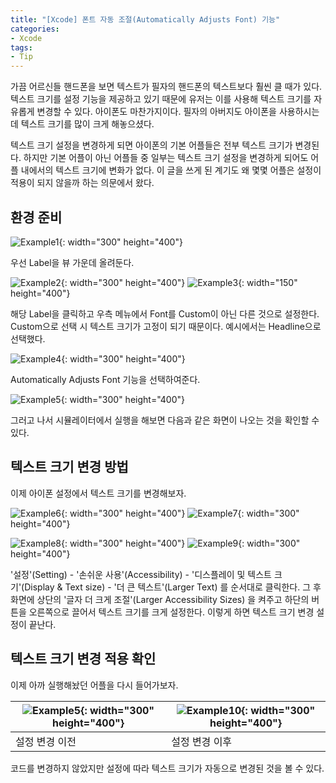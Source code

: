 ```yaml
---
title: "[Xcode] 폰트 자동 조절(Automatically Adjusts Font) 기능"
categories:
- Xcode
tags:
- Tip
---
```


가끔 어르신들 핸드폰을 보면 텍스트가 필자의 핸드폰의 텍스트보다 훨씬 클 때가 있다. 텍스트 크기를 설정 기능을 제공하고 있기 때문에 유저는 이를 사용해 텍스트 크기를 자유롭게 변경할 수 있다. 아이폰도 마찬가지이다. 필자의 아버지도 아이폰을 사용하시는데 텍스트 크기를 많이 크게 해놓으셨다.

텍스트 크기 설정을 변경하게 되면 아이폰의 기본 어플들은 전부 텍스트 크기가 변경된다. 하지만 기본 어플이 아닌 어플들 중 일부는 텍스트 크기 설정을 변경하게 되어도 어플 내에서의 텍스트 크기에 변화가 없다. 이 글을 쓰게 된 계기도 왜 몇몇 어플은 설정이 적용이 되지 않을까 하는 의문에서 왔다.

## 환경 준비

![Example1](/assets/swift/Label/AutomaticallyAdjustsFont/Example1.png){: width="300" height="400"}

우선 Label을 뷰 가운데 올려둔다.

![Example2](/assets/swift/Label/AutomaticallyAdjustsFont/Example2.png){: width="300" height="400"}
![Example3](/assets/swift/Label/AutomaticallyAdjustsFont/Example3.png){: width="150" height="400"}

해당 Label을 클릭하고 우측 메뉴에서 Font를 Custom이 아닌 다른 것으로 설정한다. Custom으로 선택 시 텍스트 크기가 고정이 되기 때문이다. 예시에서는 Headline으로 선택했다. 

![Example4](/assets/swift/Label/AutomaticallyAdjustsFont/Example4.png){: width="300" height="400"}

Automatically Adjusts Font 기능을 선택하여준다.

![Example5](/assets/swift/Label/AutomaticallyAdjustsFont/Example5.png){: width="300" height="400"}

그러고 나서 시뮬레이터에서 실행을 해보면 다음과 같은 화면이 나오는 것을 확인할 수 있다.

##  텍스트 크기 변경 방법
이제 아이폰 설정에서 텍스트 크기를 변경해보자.

![Example6](/assets/swift/Label/AutomaticallyAdjustsFont/Example6.png){: width="300" height="400"}
![Example7](/assets/swift/Label/AutomaticallyAdjustsFont/Example7.png){: width="300" height="400"}

![Example8](/assets/swift/Label/AutomaticallyAdjustsFont/Example8.png){: width="300" height="400"}
![Example9](/assets/swift/Label/AutomaticallyAdjustsFont/Example9.png){: width="300" height="400"}

'설정'(Setting) - '손쉬운 사용'(Accessibility) - '디스플레이 및 텍스트 크기'(Display & Text size) - '더 큰 텍스트'(Larger Text) 를 순서대로 클릭한다. 그 후 화면에 상단의  '글자 더 크게 조절'(Larger Accessibility Sizes) 을 켜주고 하단의 버튼을 오른쪽으로 끌어서 텍스트 크기를 크게 설정한다. 이렇게 하면 텍스트 크기 변경 설정이 끝난다.

## 텍스트 크기 변경 적용 확인
이제 아까 실행해놨던 어플을 다시 들어가보자.


| ![Example5](/assets/swift/Label/AutomaticallyAdjustsFont/Example5.png){: width="300" height="400"} | ![Example10](/assets/swift/Label/AutomaticallyAdjustsFont/Example10.png){: width="300" height="400"} |
| -------- | -------- |
| 설정 변경 이전 | 설정 변경 이후 |




코드를 변경하지 않았지만 설정에 따라 텍스트 크기가 자동으로 변경된 것을 볼 수 있다.
